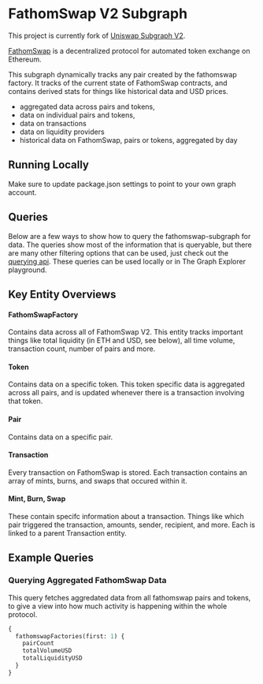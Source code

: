 # FathomSwap V2 Subgraph

This project is currently fork of [Uniswap Subgraph V2](https://github.com/Uniswap/v2-subgraph).

[FathomSwap](https://fathomswap.org/) is a decentralized protocol for automated token exchange on Ethereum.

This subgraph dynamically tracks any pair created by the fathomswap factory. It tracks of the current state of FathomSwap contracts, and contains derived stats for things like historical data and USD prices.

- aggregated data across pairs and tokens,
- data on individual pairs and tokens,
- data on transactions
- data on liquidity providers
- historical data on FathomSwap, pairs or tokens, aggregated by day

## Running Locally

Make sure to update package.json settings to point to your own graph account.

## Queries

Below are a few ways to show how to query the fathomswap-subgraph for data. The queries show most of the information that is queryable, but there are many other filtering options that can be used, just check out the [querying api](https://thegraph.com/docs/graphql-api). These queries can be used locally or in The Graph Explorer playground.

## Key Entity Overviews

#### FathomSwapFactory

Contains data across all of FathomSwap V2. This entity tracks important things like total liquidity (in ETH and USD, see below), all time volume, transaction count, number of pairs and more.

#### Token

Contains data on a specific token. This token specific data is aggregated across all pairs, and is updated whenever there is a transaction involving that token.

#### Pair

Contains data on a specific pair.

#### Transaction

Every transaction on FathomSwap is stored. Each transaction contains an array of mints, burns, and swaps that occured within it.

#### Mint, Burn, Swap

These contain specifc information about a transaction. Things like which pair triggered the transaction, amounts, sender, recipient, and more. Each is linked to a parent Transaction entity.

## Example Queries

### Querying Aggregated FathomSwap Data

This query fetches aggredated data from all fathomswap pairs and tokens, to give a view into how much activity is happening within the whole protocol.

```graphql
{
  fathomswapFactories(first: 1) {
    pairCount
    totalVolumeUSD
    totalLiquidityUSD
  }
}
```
